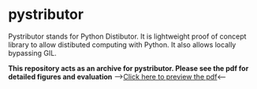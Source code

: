 # pystributor
Pystributor stands for Python Distibutor. It is lightweight proof of concept library to allow distibuted computing with Python. It also allows locally bypassing GIL.

**This repository acts as an archive for pystributor. Please see the pdf for detailed figures and evaluation**
-->[Click here to preview the pdf](https://github.com/hirsimaki-markus/pystributor/blob/main/pystributor_report.pdf)<--
